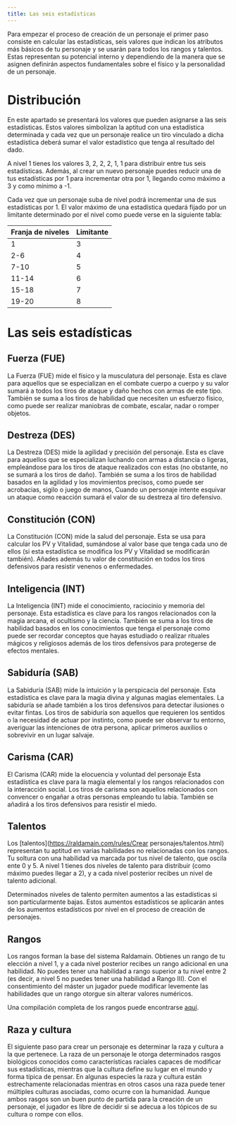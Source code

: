 ```yaml
---
title: Las seis estadísticas
---
```




Para empezar el proceso de creación de un personaje el primer paso consiste en calcular las estadísticas, seis valores que indican los atributos más básicos de tu personaje y se usarán para todos los rangos y talentos. Estas representan su potencial interno y dependiendo de la manera que se asignen definirán aspectos fundamentales sobre el físico y la personalidad de un personaje.

# Distribución

En este apartado se presentará los valores que pueden asignarse a las seis estadísticas. Estos valores simbolizan la aptitud con una estadística determinada y cada vez que un personaje realice un tiro vinculado a dicha estadística deberá sumar el valor estadístico que tenga al resultado del dado.

A nivel 1 tienes los valores 3, 2, 2, 2, 1, 1 para distribuir entre tus seis estadísticas.  Además, al crear un nuevo personaje puedes reducir una de tus estadísticas por 1 para incrementar otra por 1, llegando como máximo a 3 y como mínimo a -1.

Cada vez que un personaje suba de nivel podrá incrementar una de sus estadísticas por 1. El valor máximo de una estadística quedará fijado por un limitante determinado por el nivel como puede verse en la siguiente tabla:

| Franja de niveles | Limitante |
| ----------------- | --------- |
| 1                 | 3         |
| 2-6               | 4         |
| 7-10              | 5         |
| 11-14             | 6         |
| 15-18             | 7         |
| 19-20             | 8         |

# Las seis estadísticas

## **Fuerza** (FUE)

La Fuerza (FUE) mide el físico y la musculatura del personaje. Esta es clave para aquellos que se especializan en el combate cuerpo a cuerpo y su valor sumará a todos los tiros de ataque y daño hechos con armas de este tipo. También se suma a los tiros de habilidad que necesiten un esfuerzo físico, como puede ser realizar maniobras de combate, escalar, nadar o romper objetos.

## **Destreza** (DES) 

La Destreza (DES) mide la agilidad y precisión del personaje. Esta es clave para aquellos que se especializan luchando con armas a distancia o ligeras, empleándose para los tiros de ataque realizados con estas (no obstante, no se sumará a los tiros de daño). También se suma a los tiros de habilidad basados en la agilidad y los movimientos precisos, como puede ser acrobacias, sigilo o juego de manos, Cuando un personaje intente esquivar un ataque como reacción sumará el valor de su destreza al tiro defensivo.

## **Constitución (CON)**  

La Constitución (CON) mide la salud del personaje. Esta se usa para calcular los PV y Vitalidad, sumándose al valor base que tenga cada uno de ellos (si esta estadística se modifica los PV y Vitalidad se modificarán también). Añades además tu valor de constitución en todos los tiros defensivos para resistir venenos o enfermedades. 

## **Inteligencia (INT)**

 La Inteligencia (INT) mide el conocimiento, raciocinio y memoria del personaje. Esta estadística es clave para los rangos relacionados con la magia arcana, el ocultismo y la ciencia. También se suma a los tiros de habilidad basados en los conocimientos que tenga el personaje como puede ser recordar conceptos que hayas estudiado o realizar rituales mágicos y religiosos además de los tiros defensivos para protegerse de efectos mentales.

## **Sabiduría (SAB)** 

La Sabiduría (SAB) mide la intuición y la perspicacia del personaje. Esta estadística es clave para la magia divina y algunas magias elementales. La sabiduría se añade también a los tiros defensivos para detectar ilusiones o evitar fintas. Los tiros de sabiduría son aquellos que requieren los sentidos o la necesidad de actuar por instinto, como puede ser observar tu entorno, averiguar las intenciones de otra persona, aplicar primeros auxilios o sobrevivir en un lugar salvaje.

## **Carisma (CAR)** 

El Carisma (CAR) mide la elocuencia y voluntad del personaje Esta estadística es clave para la magia elemental y los rangos relacionados con la interacción social. Los tiros de carisma son aquellos relacionados con convencer o engañar a otras personas empleando tu labia. También se añadirá a los tiros defensivos para resistir el miedo.

## Talentos

Los [talentos](https://raldamain.com/rules/Crear personajes/talentos.html) representan tu aptitud en varias habilidades no relacionadas con los rangos. Tu soltura con una habilidad va marcada por tus nivel de talento, que oscila ente 0 y 5. A nivel 1 tienes dos niveles de talento para distribuir (como máximo puedes llegar a 2), y a cada nivel posterior recibes un nivel de talento adicional. 

Determinados niveles de talento permiten aumentos a las estadísticas si son particularmente bajas. Estos aumentos estadísticos se aplicarán antes de los aumentos estadísticos por nivel en el proceso de creación de personajes.

## Rangos

Los rangos forman la base del sistema Raldamain. Obtienes un rango de tu elección a nivel 1, y a cada nivel posterior recibes un rango adicional en una habilidad. No puedes tener una habilidad a rango superior a tu nivel entre 2 (es decir, a nivel 5 no puedes tener una habilidad a Rango III). Con el consentimiento del máster un jugador puede modificar levemente las habilidades que un rango otorgue sin alterar valores numéricos.

Una compilación completa de los rangos puede encontrarse [aquí](http://raldamain.com/rules/Rangos).

## Raza y cultura

El siguiente paso para crear un personaje es determinar la raza y cultura a la que pertenece. La raza de un personaje le otorga determinados rasgos biológicos conocidos como características raciales capaces de modificar sus estadísticas, mientras que la cultura define su lugar en el mundo y forma típica de pensar. En algunas especies la raza y cultura están estrechamente relacionadas mientras en otros casos una raza puede tener múltiples culturas asociadas, como ocurre con la humanidad. Aunque ambos rasgos son un buen punto de partida para la creación de un personaje, el jugador es libre de decidir si se adecua a los tópicos de su cultura o rompe con ellos. 
